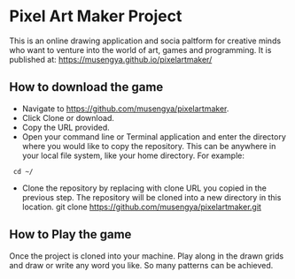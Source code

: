 # Pixel Art Maker Project
This is an online drawing application and socia paltform for creative minds who want to venture into the world of art, games and programming. It is published at: https://musengya.github.io/pixelartmaker/

## How to download the game
* Navigate to https://github.com/musengya/pixelartmaker.
* Click Clone or download.
* Copy the URL provided.
* Open your command line or Terminal application and enter the directory where you would like to copy the repository. This can be anywhere in your local file system, like your home directory. For example:
```
 cd ~/
 ```
* Clone the repository by replacing with clone URL you copied in the previous step. The repository will be cloned into a new directory in this location.
 git clone https://github.com/musengya/pixelartmaker.git

## How to Play the game
Once the project is cloned into your machine. Play along in the drawn grids and draw or write any word you like. So many patterns can be achieved.
